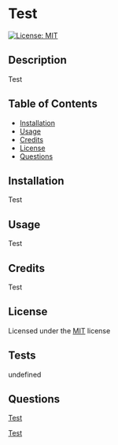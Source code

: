 # Test


[![License: MIT](https://img.shields.io/badge/License-MIT-yellow.svg)](https://opensource.org/licenses/MIT)

## Description
Test

## Table of Contents
- [Installation](#installation)
- [Usage](#usage)
- [Credits](#credits)
- [License](#license)
- [Questions](#questions)

## Installation
Test

## Usage
Test

## Credits
Test

## License 

Licensed under the [MIT](https://opensource.org/licenses/MIT) license
## Tests
undefined

## Questions
[Test](https://github.com/Test) 

[Test](mailto:Test)
